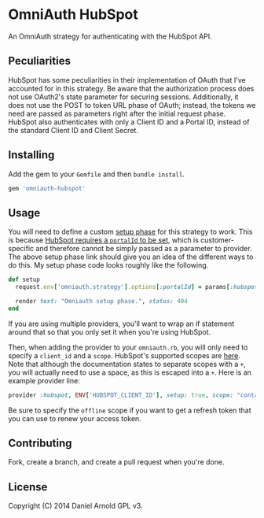 OmniAuth HubSpot
================

An OmniAuth strategy for authenticating with the HubSpot API.

## Peculiarities

HubSpot has some peculiarities in their implementation of OAuth that I've accounted for in this strategy. Be aware that the authorization process does not use OAuth2's state parameter for securing sessions. Additionally, it does not use the POST to token URL phase of OAuth; instead, the tokens we need are passed as parameters right after the initial request phase. HubSpot also authenticates with only a Client ID and a Portal ID, instead of the standard Client ID and Client Secret.

## Installing

Add the gem to your `Gemfile` and then `bundle install`.

```ruby
gem 'omniauth-hubspot'
```

## Usage

You will need to define a custom [setup phase](https://github.com/intridea/omniauth/wiki/Setup-Phase) for this strategy to work. This is because [HubSpot requires a `portalId` to be set](http://developers.hubspot.com/docs/methods/auth/oauth-overview), which is customer-specific and therefore cannot be simply passed as a parameter to provider. The above setup phase link should give you an idea of the different ways to do this. My setup phase code looks roughly like the following.

```ruby
def setup
  request.env['omniauth.strategy'].options[:portalId] = params[:hubspot][:portal_id]

  render text: "Omniauth setup phase.", status: 404
end
```

If you are using multiple providers, you'll want to wrap an if statement around that so that you only set it when you're using HubSpot.

Then, when adding the provider to your `omniauth.rb`, you will only need to specify a `client_id` and a `scope`. HubSpot's supported scopes are [here](http://developers.hubspot.com/docs/methods/auth/initiate-oauth). Note that although the documentation states to separate scopes with a `+`, you will actually need to use a space, as this is escaped into a `+`. Here is an example provider line:

```ruby
provider :hubspot, ENV['HUBSPOT_CLIENT_ID'], setup: true, scope: "contacts-rw offline"
```

Be sure to specify the `offline` scope if you want to get a refresh token that you can use to renew your access token.

## Contributing

Fork, create a branch, and create a pull request when you're done.

## License

Copyright (C) 2014 Daniel Arnold
GPL v3.
